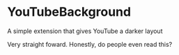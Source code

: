 # YouTubeBackground
A simple extension that gives YouTube a darker layout


Very straight foward. Honestly, do people even read this?

